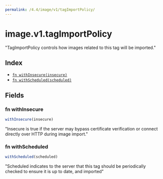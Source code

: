 ```yaml
---
permalink: /4.4/image/v1/tagImportPolicy/
---
```


# image.v1.tagImportPolicy

"TagImportPolicy controls how images related to this tag will be imported."

## Index

* [`fn withInsecure(insecure)`](#fn-withinsecure)
* [`fn withScheduled(scheduled)`](#fn-withscheduled)

## Fields

### fn withInsecure

```ts
withInsecure(insecure)
```

"Insecure is true if the server may bypass certificate verification or connect directly over HTTP during image import."

### fn withScheduled

```ts
withScheduled(scheduled)
```

"Scheduled indicates to the server that this tag should be periodically checked to ensure it is up to date, and imported"